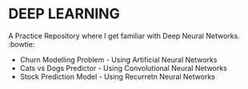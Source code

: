 # DEEP LEARNING

A Practice Repository where I get familiar with Deep Neural Networks. :bowtie:

* Churn Modelling Problem - Using Artificial Neural Networks
* Cats vs Dogs Predictor - Using Convolutional Neural Networks
* Stock Prediction Model - Using Recurretn Neural Networks
